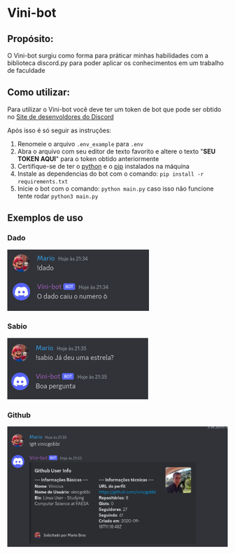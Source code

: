 # Vini-bot

## Propósito:

O Vini-bot surgiu como forma para práticar minhas habilidades com a biblioteca discord.py para poder aplicar os conhecimentos em um trabalho de faculdade

## Como utilizar:

Para utilizar o Vini-bot você deve ter um token de bot que pode ser obtido no [Site de desenvoldores do Discord](https://discord.com/developers)

Após isso é só seguir as instruções:

1) Renomeie o arquivo `.env_example` para `.env`
2) Abra o arquivo com seu editor de texto favorito e altere o texto "**SEU TOKEN AQUI**" para o token obtido anteriormente
3) Certifique-se de ter o [python](https://www.python.org/downloads/) e o [pip](https://pip.pypa.io/en/stable/installation/) instalados na máquina
4) Instale as dependencias do bot com o comando: `pip install -r requirements.txt`
5) Inicie o bot com o comando: `python main.py` caso isso não funcione tente rodar `python3 main.py`

## Exemplos de uso

### Dado

![](/exemplos/dado.png)

### Sabio

![](/exemplos/sabio.png)

### Github

![](/exemplos/github.png)